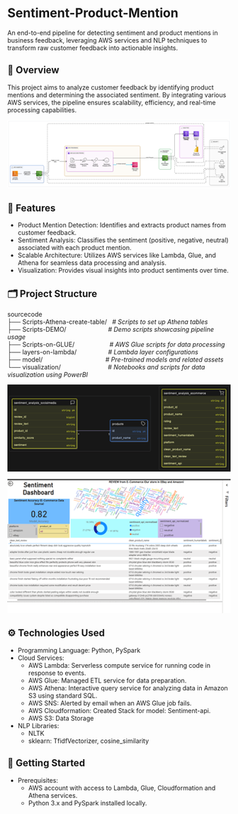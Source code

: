 # Sentiment-Product-Mention
An end-to-end pipeline for detecting sentiment and product mentions in business feedback, leveraging AWS services and NLP techniques to transform raw customer feedback into actionable insights.
## 📌 Overview
This project aims to analyze customer feedback by identifying product mentions and determining the associated sentiment. By integrating various AWS services, the pipeline ensures scalability, efficiency, and real-time processing capabilities.

![Pipeline Overview](pipeline_overview/diagram-export-29-5-2568-21_21_18.png)

## 🧰 Features
- Product Mention Detection: Identifies and extracts product names from customer feedback.
- Sentiment Analysis: Classifies the sentiment (positive, negative, neutral) associated with each product mention.
- Scalable Architecture: Utilizes AWS services like Lambda, Glue, and Athena for seamless data processing and analysis.
- Visualization: Provides visual insights into product sentiments over time.

## 🗂️ Project Structure
sourcecode <br />
├── Scripts-Athena-create-table/&nbsp;&nbsp;&nbsp;_# Scripts to set up Athena tables_ <br />
├── Scripts-DEMO/&nbsp;&nbsp;&nbsp;&nbsp;&nbsp;&nbsp;&nbsp;&nbsp;&nbsp;&nbsp;&nbsp;&nbsp;&nbsp;&nbsp;&nbsp;&nbsp;&nbsp;&nbsp;&nbsp;&nbsp;&nbsp;&nbsp;&nbsp;&nbsp;_# Demo scripts showcasing pipeline usage_ <br />
├── Scripts-on-GLUE/&nbsp;&nbsp;&nbsp;&nbsp;&nbsp;&nbsp;&nbsp;&nbsp;&nbsp;&nbsp;&nbsp;&nbsp;&nbsp;&nbsp;&nbsp;&nbsp;&nbsp;&nbsp;&nbsp;&nbsp;_# AWS Glue scripts for data processing_ <br />
├── layers-on-lambda/&nbsp;&nbsp;&nbsp;&nbsp;&nbsp;&nbsp;&nbsp;&nbsp;&nbsp;&nbsp;&nbsp;&nbsp;&nbsp;&nbsp;&nbsp;&nbsp;&nbsp;&nbsp;_# Lambda layer configurations_ <br />
├── model/&nbsp;&nbsp;&nbsp;&nbsp;&nbsp;&nbsp;&nbsp;&nbsp;&nbsp;&nbsp;&nbsp;&nbsp;&nbsp;&nbsp;&nbsp;&nbsp;&nbsp;&nbsp;&nbsp;&nbsp;&nbsp;&nbsp;&nbsp;&nbsp;&nbsp;&nbsp;&nbsp;&nbsp;&nbsp;&nbsp;&nbsp;&nbsp;&nbsp;&nbsp;&nbsp;&nbsp;_# Pre-trained models and related assets_ <br />
└── visualization/&nbsp;&nbsp;&nbsp;&nbsp;&nbsp;&nbsp;&nbsp;&nbsp;&nbsp;&nbsp;&nbsp;&nbsp;&nbsp;&nbsp;&nbsp;&nbsp;&nbsp;&nbsp;&nbsp;&nbsp;&nbsp;&nbsp;&nbsp;&nbsp;&nbsp;&nbsp;&nbsp;_# Notebooks and scripts for data visualization using PowerBI_ <br />    

![Data Model of our Project](pipeline_overview/data_model.png)


![Visualization using PowerBI](pipeline_overview/visualization.png)


## ⚙️ Technologies Used
- Programming Language: Python, PySpark
- Cloud Services:
  - AWS Lambda: Serverless compute service for running code in response to events.
  - AWS Glue: Managed ETL service for data preparation.
  - AWS Athena: Interactive query service for analyzing data in Amazon S3 using standard SQL.
  - AWS SNS: Alerted by email when an AWS Glue job fails.
  - AWS Cloudformation: Created Stack for model: Sentiment-api.
  - AWS S3: Data Storage
- NLP Libraries:
  - NLTK
  - sklearn: TfidfVectorizer, cosine_similarity
 
## 🚀 Getting Started
- Prerequisites:
  - AWS account with access to Lambda, Glue, Cloudformation and Athena services.
  - Python 3.x and PySpark installed locally.
